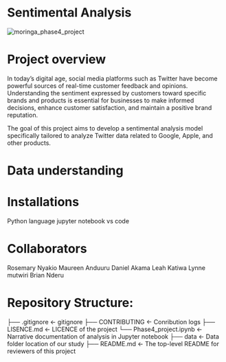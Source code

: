 # Sentimental Analysis
![moringa_phase4_project](https://github.com/Daniel1999Akama/moringa_phase4_project/assets/127243987/44675d35-58cc-411a-baa7-c3422ebfcd75)

# Project overview
In today’s digital age, social media platforms such as Twitter have become powerful sources of real-time customer feedback and opinions. Understanding the sentiment expressed by customers toward specific brands and products is essential for businesses to make informed decisions, enhance customer satisfaction, and maintain a positive brand reputation. 

The goal of this project aims to develop a sentimental analysis model specifically tailored to analyze Twitter data related to Google, Apple, and other products. 

# Data understanding

# Installations
Python language
jupyter notebook
vs code

# Collaborators
Rosemary Nyakio
Maureen Anduuru
Daniel Akama
Leah Katiwa
Lynne mutwiri
Brian Nderu

# Repository Structure:

├── .gitignore                                             <- gitignore 
├── CONTRIBUTING                                           <- Conribution logs
├── LISENCE.md                                             <- LICENCE of the project
└── Phase4_project.ipynb                                   <- Narrative documentation of analysis in Jupyter notebook
├── data                                                   <- Data folder location of our study
├── README.md                                              <- The top-level README for reviewers of this project       
